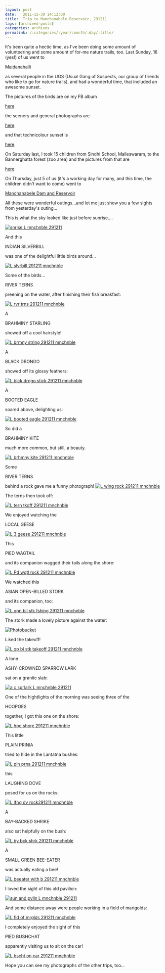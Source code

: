 ```yaml
---
layout: post
date:	2011-12-30 14:12:00
title:  Trip to Manchanabele Reservoir, 291211
tags: [archived-posts]
categories: archives
permalink: /:categories/:year/:month/:day/:title/
---
```

It's been quite a hectic time, as I've been doing some amount of volunteering and some amount of for-me nature trails, too. Last Sunday, 18 (yes!) of us went to 

<a href="http://en.wikipedia.org/wiki/Maidenahalli_Blackbuck_Reserve"> Maidanahalli </a>

as several people in the UGS (Usual Gang of Suspects, our group of friends who like to go for nature trails), and had a wonderful time, that included an awesome sunset.

The pictures of the birds are on my FB album

<a href="http://www.facebook.com/media/set/?set=a.10150456932698878.376701.587058877&amp;type=3"> here </a>

the scenery and general photographs are 

<a href="http://www.facebook.com/media/set/?set=a.10150454199338878.376100.587058877&amp;type=1"> here </a>

and that technicolour sunset is

<a href="http://www.facebook.com/media/set/?set=a.10150457079223878.376734.587058877&amp;type=1"> here </a>

On Saturday last, I took 15 children from Sindhi School, Malleswaram, to the Bannerghatta forest (zoo area) and the pictures from that are 

<a href="http://www.facebook.com/media/set/?set=a.10150459488188878.377192.587058877&amp;type=3"> here </a>

On Thursday, just 5 of us (it's a working day for many, and this time, the children didn't want to come) went to

<a href="http://en.wikipedia.org/wiki/Manchanabele_reservoir#Manchinabele_dam"> Manchanabele Dam and Reservoir </a> 

All these were wonderful outings...and let me just show you a few sights from yesterday's outing...

This is what the sky looked like just before sunrise....

<a href="http://s1142.photobucket.com/albums/n611/allsrtspctrs/?action=view&amp;current=IMG_5705.jpg" target="_blank"><img src="http://i1142.photobucket.com/albums/n611/allsrtspctrs/IMG_5705.jpg" border="0" alt="snrise  L mnchnble 291211"></a>

And this 

INDIAN SILVERBILL 

was one of the delightful little birds around...

<a href="http://s1142.photobucket.com/albums/n611/allsrtspctrs/?action=view&amp;current=IMG_2341.jpg" target="_blank"><img src="http://i1142.photobucket.com/albums/n611/allsrtspctrs/IMG_2341.jpg" border="0" alt="L slvrbill 291211 mnchnble"></a>

<lj-cut text="some of the sights we saw">

Some of the birds...

RIVER TERNS

preening on the water, after finishing their fish breakfast:

<a href="http://s1142.photobucket.com/albums/n611/allsrtspctrs/?action=view&amp;current=IMG_2269.jpg" target="_blank"><img src="http://i1142.photobucket.com/albums/n611/allsrtspctrs/IMG_2269.jpg" border="0" alt="L rvr trns 291211 mnchnble"></a>

A

BRAHMINY STARLING

showed off a cool hairstyle!

<a href="http://s1142.photobucket.com/albums/n611/allsrtspctrs/?action=view&amp;current=IMG_2349.jpg" target="_blank"><img src="http://i1142.photobucket.com/albums/n611/allsrtspctrs/IMG_2349.jpg" border="0" alt="L brmny strlng 291211 mnchnble"></a>

A

BLACK DRONGO

showed off its glossy feathers:

<a href="http://s1142.photobucket.com/albums/n611/allsrtspctrs/?action=view&amp;current=IMG_2344.jpg" target="_blank"><img src="http://i1142.photobucket.com/albums/n611/allsrtspctrs/IMG_2344.jpg" border="0" alt="L blck drngo stick 291211 mnchnble"></a>

A

BOOTED EAGLE

soared above, delighting us:

<a href="http://s1142.photobucket.com/albums/n611/allsrtspctrs/?action=view&amp;current=IMG_2346.jpg" target="_blank"><img src="http://i1142.photobucket.com/albums/n611/allsrtspctrs/IMG_2346.jpg" border="0" alt="L booted eagle 291211 mnchnble"></a>

So did a

BRAHMINY KITE

much more common, but still, a beauty.

<a href="http://s1142.photobucket.com/albums/n611/allsrtspctrs/?action=view&amp;current=IMG_2365.jpg" target="_blank"><img src="http://i1142.photobucket.com/albums/n611/allsrtspctrs/IMG_2365.jpg" border="0" alt="L brhmny kite 291211 mnchnble"></a>

Some

RIVER TERNS

behind a rock gave me a funny photograph!
<a href="http://s1142.photobucket.com/albums/n611/allsrtspctrs/?action=view&amp;current=IMG_2273.jpg" target="_blank"><img src="http://i1142.photobucket.com/albums/n611/allsrtspctrs/IMG_2273.jpg" border="0" alt="L wing rock 291211 mnchnble"></a>

The terns then took off:

<a href="http://s1142.photobucket.com/albums/n611/allsrtspctrs/?action=view&amp;current=IMG_2274.jpg" target="_blank"><img src="http://i1142.photobucket.com/albums/n611/allsrtspctrs/IMG_2274.jpg" border="0" alt="L tern tkoff 291211 mnchnble"></a>

We enjoyed watching the

LOCAL GEESE

<a href="http://s1142.photobucket.com/albums/n611/allsrtspctrs/?action=view&amp;current=IMG_2277.jpg" target="_blank"><img src="http://i1142.photobucket.com/albums/n611/allsrtspctrs/IMG_2277.jpg" border="0" alt="L 3 geese 291211 mnchnble"></a>

This 

PIED WAGTAIL

and its companion wagged their tails along the shore:

<a href="http://s1142.photobucket.com/albums/n611/allsrtspctrs/?action=view&amp;current=IMG_2287.jpg" target="_blank"><img src="http://i1142.photobucket.com/albums/n611/allsrtspctrs/IMG_2287.jpg" border="0" alt="L Pd wgtl rock 291211 mnchnble"></a>


We watched this

ASIAN OPEN-BILLED STORK

and its companion, too:

<a href="http://s1142.photobucket.com/albums/n611/allsrtspctrs/?action=view&amp;current=IMG_2302.jpg" target="_blank"><img src="http://i1142.photobucket.com/albums/n611/allsrtspctrs/IMG_2302.jpg" border="0" alt="L opn bil stk fshing 291211 mnchnble"></a>


The stork made a lovely picture against the water:


<a href="http://s1142.photobucket.com/albums/n611/allsrtspctrs/?action=view&amp;current=IMG_5759.jpg" target="_blank"><img src="http://i1142.photobucket.com/albums/n611/allsrtspctrs/IMG_5759.jpg" border="0" alt="Photobucket"></a>

Liked the takeoff!

<a href="http://s1142.photobucket.com/albums/n611/allsrtspctrs/?action=view&amp;current=IMG_2304.jpg" target="_blank"><img src="http://i1142.photobucket.com/albums/n611/allsrtspctrs/IMG_2304.jpg" border="0" alt="L op bl stk takeoff 291211 mnchnble"></a>

A lone

ASHY-CROWNED SPARROW LARK

sat on a granite slab:

<a href="http://s1142.photobucket.com/albums/n611/allsrtspctrs/?action=view&amp;current=IMG_5780.jpg" target="_blank"><img src="http://i1142.photobucket.com/albums/n611/allsrtspctrs/IMG_5780.jpg" border="0" alt="a c sprlark  L mnchnble 291211"></a>

One of the hightlights of the morning was seeing three of the

HOOPOES

together, I got this one on the shore:

<a href="http://s1142.photobucket.com/albums/n611/allsrtspctrs/?action=view&amp;current=IMG_2256.jpg" target="_blank"><img src="http://i1142.photobucket.com/albums/n611/allsrtspctrs/IMG_2256.jpg" border="0" alt="L hpe shore 291211 mnchnble"></a>

This little

PLAIN PRINIA

tried to hide in the Lantatna bushes:

<a href="http://s1142.photobucket.com/albums/n611/allsrtspctrs/?action=view&amp;current=IMG_2246.jpg" target="_blank"><img src="http://i1142.photobucket.com/albums/n611/allsrtspctrs/IMG_2246.jpg" border="0" alt="L pln prna 291211 mnchnble"></a>

this

LAUGHING DOVE

posed for us on the rocks:

<a href="http://s1142.photobucket.com/albums/n611/allsrtspctrs/?action=view&amp;current=IMG_2316.jpg" target="_blank"><img src="http://i1142.photobucket.com/albums/n611/allsrtspctrs/IMG_2316.jpg" border="0" alt="L lfng dv rock291211 mnchnble"></a>

A 

BAY-BACKED SHRIKE

also sat helpfully on the bush:

<a href="http://s1142.photobucket.com/albums/n611/allsrtspctrs/?action=view&amp;current=IMG_2318.jpg" target="_blank"><img src="http://i1142.photobucket.com/albums/n611/allsrtspctrs/IMG_2318.jpg" border="0" alt="L by bck shrk 291211 mnchnble"></a>

A

SMALL GREEN BEE-EATER

was actually eating a bee!

<a href="http://s1142.photobucket.com/albums/n611/allsrtspctrs/?action=view&amp;current=IMG_2326.jpg" target="_blank"><img src="http://i1142.photobucket.com/albums/n611/allsrtspctrs/IMG_2326.jpg" border="0" alt="L beeater with b 291211 mnchnble"></a>




I loved the sight of this old pavilion:


<a href="http://s1142.photobucket.com/albums/n611/allsrtspctrs/?action=view&amp;current=IMG_5730.jpg" target="_blank"><img src="http://i1142.photobucket.com/albums/n611/allsrtspctrs/IMG_5730.jpg" border="0" alt="sun and pvlin  L mnchnble 291211"></a>

And some distance away were people working in a field of marigolds:


<a href="http://s1142.photobucket.com/albums/n611/allsrtspctrs/?action=view&amp;current=IMG_2329.jpg" target="_blank"><img src="http://i1142.photobucket.com/albums/n611/allsrtspctrs/IMG_2329.jpg" border="0" alt="L fld of mrglds 291211 mnchnble"></a>


</lj-cut>

I completely enjoyed the sight of this 

PIED BUSHCHAT

apparently visiting us to sit on the car!

<a href="http://s1142.photobucket.com/albums/n611/allsrtspctrs/?action=view&amp;current=IMG_2305.jpg" target="_blank"><img src="http://i1142.photobucket.com/albums/n611/allsrtspctrs/IMG_2305.jpg" border="0" alt="L bscht on car 291211 mnchnble"></a>

Hope you can see my photographs of the other trips, too...
